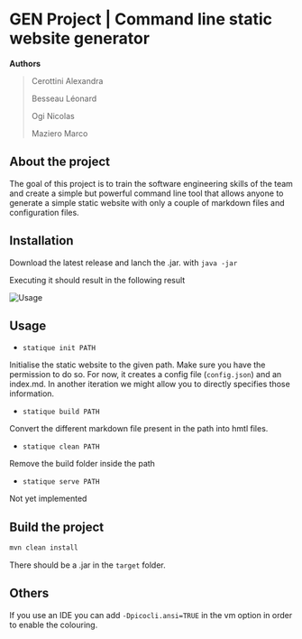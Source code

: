 # GEN Project | Command line static website generator

**Authors**

> Cerottini Alexandra
>
> Besseau Léonard
>
> Ogi Nicolas
>
> Maziero Marco

## About the project

The goal of this project is to train the software engineering skills of the team and create a simple but powerful command line tool that allows anyone to generate a simple static website with only a couple of markdown files and configuration files.

## Installation

Download the latest release and lanch the .jar. with `java -jar`

Executing it should result in the following result

 ![Usage](/home/leonard/IdeaProjects/BA4/GEN/projet-besseau_cerottini_maziero_ogi/images/Usage.png)

## Usage

- `statique init PATH`

Initialise the static website to the given path. Make sure you have the permission to do so. For now, it creates a config file (`config.json`) and an index.md. In another iteration we might allow you to directly specifies those information.

-  `statique build PATH` 

Convert the different markdown file present in the path into hmtl files.

- `statique clean PATH`

Remove the build folder inside the path

- `statique serve PATH`

Not yet implemented

## Build the project

```bash
mvn clean install 
```

There should be a .jar in the `target` folder.

## Others

If you use an IDE you can add `-Dpicocli.ansi=TRUE` in the vm option in order to enable the colouring.


